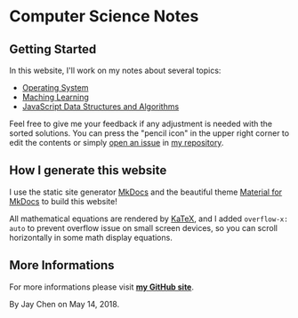 # Computer Science Notes

## Getting Started

In this website, I'll work on my notes about several topics:

- [Operating System](https://walkccc.github.io/CS/OS/)
- [Maching Learning](https://walkccc.github.io/CS/ML/)
- [JavaScript Data Structures and Algorithms](https://walkccc.github.io/CS/JavaScript/)

Feel free to give me your feedback if any adjustment is needed with the sorted solutions. You can press the "pencil icon" in the upper right corner to edit the contents or simply [open an issue](https://github.com/walkccc/CS/issues/new) in [my repository](https://github.com/walkccc/CS/).

## How I generate this website

I use the static site generator [MkDocs](http://www.mkdocs.org/) and the beautiful theme [Material for MkDocs](https://squidfunk.github.io/mkdocs-material/) to build this website!

All mathematical equations are rendered by [KaTeX](https://katex.org/), and I added `overflow-x: auto` to prevent overflow issue on small screen devices, so you can scroll horizontally in some math display equations.

## More Informations

For more informations please visit [**my GitHub site**](https://github.com/walkccc).

By Jay Chen on May 14, 2018.
